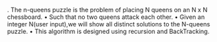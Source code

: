 . The n-queens puzzle is the problem of placing N queens on an N x N chessboard.
• Such that no two queens attack each other.
• Given an integer N(user input),we will show all distinct solutions to the N-queens puzzle.
• This algorithm is designed using recursion and BackTracking.
